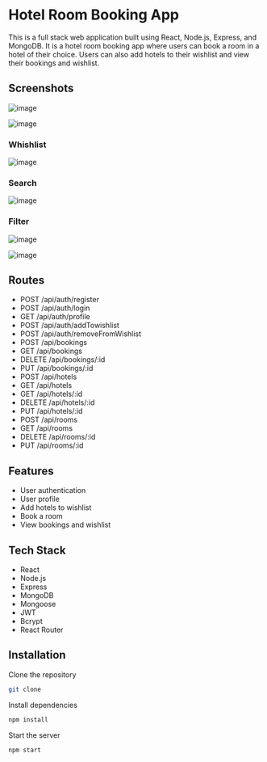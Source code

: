 # Hotel Room Booking App

This is a full stack web application built using React, Node.js, Express, and MongoDB. It is a hotel room booking app where users can book a room in a hotel of their choice. Users can also add hotels to their wishlist and view their bookings and wishlist.

## Screenshots
![image](https://user-images.githubusercontent.com/53424917/233553747-8c6eab14-e6df-47fe-a231-4e4ce290af37.png)

![image](https://user-images.githubusercontent.com/53424917/233553823-a3442389-a0f0-4aee-bf7a-3307f9d4591d.png)
### Whishlist
![image](https://user-images.githubusercontent.com/53424917/233553867-e421314a-e4ac-461f-bd21-9c5e787ca5db.png)

### Search
![image](https://user-images.githubusercontent.com/53424917/233553962-aca8170b-9d91-4823-aa93-33e32c2aaaea.png)

### Filter
![image](https://user-images.githubusercontent.com/53424917/233553998-fe5d9d60-cafd-485a-acb6-a4ce93c26dfb.png)

![image](https://user-images.githubusercontent.com/53424917/233553528-6341613a-2296-49fc-bad0-4c1d04d69daa.png)

## Routes

- POST /api/auth/register
- POST /api/auth/login
- GET /api/auth/profile
- POST /api/auth/addTowishlist
- POST /api/auth/removeFromWishlist
- POST /api/bookings
- GET /api/bookings
- DELETE /api/bookings/:id
- PUT /api/bookings/:id
- POST /api/hotels
- GET /api/hotels
- GET /api/hotels/:id
- DELETE /api/hotels/:id
- PUT /api/hotels/:id
- POST /api/rooms
- GET /api/rooms
- DELETE /api/rooms/:id
- PUT /api/rooms/:id

## Features

- User authentication
- User profile
- Add hotels to wishlist
- Book a room
- View bookings and wishlist

## Tech Stack

- React
- Node.js
- Express
- MongoDB
- Mongoose
- JWT
- Bcrypt
- React Router

## Installation

Clone the repository

```bash
git clone
```

Install dependencies

```bash
npm install
```

Start the server

```bash
npm start
```
